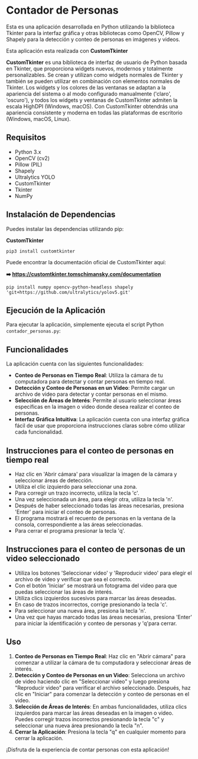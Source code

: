 # Contador de Personas

Esta es una aplicación desarrollada en Python utilizando la biblioteca Tkinter para la interfaz gráfica y otras bibliotecas como OpenCV, Pillow y Shapely para la detección y conteo de personas en imágenes y videos.

Esta aplicación esta realizada con **CustomTkinter**

**CustomTkinter** es una biblioteca de interfaz de usuario de Python basada en Tkinter, que proporciona widgets nuevos, modernos y totalmente personalizables. Se crean y utilizan como widgets normales de Tkinter y también se pueden utilizar en combinación con elementos normales de Tkinter. Los widgets y los colores de las ventanas se adaptan a la apariencia del sistema o al modo configurado manualmente ('claro', 'oscuro'), y todos los widgets y ventanas de CustomTkinter admiten la escala HighDPI (Windows, macOS). Con CustomTkinter obtendrás una apariencia consistente y moderna en todas las plataformas de escritorio (Windows, macOS, Linux).

## Requisitos

- Python 3.x
- OpenCV (cv2)
- Pillow (PIL)
- Shapely
- Ultralytics YOLO
- CustomTkinter
- Tkinter
- NumPy

## Instalación de Dependencias

Puedes instalar las dependencias utilizando pip:

**CustomTkinter**

```
pip3 install customtkinter
```

Puede encontrar la documentación oficial de CustomTkinter aquí:

**➡️ https://customtkinter.tomschimansky.com/documentation**

```
pip install numpy opencv-python-headless shapely 'git+https://github.com/ultralytics/yolov5.git'
```
## Ejecución de la Aplicación

Para ejecutar la aplicación, simplemente ejecuta el script Python `contador_personas.py`:

## Funcionalidades

La aplicación cuenta con las siguientes funcionalidades:

- **Conteo de Personas en Tiempo Real**: Utiliza la cámara de tu computadora para detectar y contar personas en tiempo real.
- **Detección y Conteo de Personas en un Video**: Permite cargar un archivo de video para detectar y contar personas en el mismo.
- **Selección de Áreas de Interés**: Permite al usuario seleccionar áreas específicas en la imagen o video donde desea realizar el conteo de personas.
- **Interfaz Gráfica Intuitiva**: La aplicación cuenta con una interfaz gráfica fácil de usar que proporciona instrucciones claras sobre cómo utilizar cada funcionalidad.

## Instrucciones para el conteo de personas en tiempo real

- Haz clic en 'Abrir cámara' para visualizar la imagen de la cámara y seleccionar áreas de detección.
- Utiliza el clic izquierdo para seleccionar una zona.
- Para corregir un trazo incorrecto, utiliza la tecla 'c'.
- Una vez seleccionada un área, para elegir otra, utiliza la tecla 'n'.
- Después de haber seleccionado todas las áreas necesarias, presiona 'Enter' para iniciar el conteo de personas.
- El programa mostrará el recuento de personas en la ventana de la consola, correspondiente a las áreas seleccionadas.
- Para cerrar el programa presionar la tecla 'q'.

## Instrucciones para el conteo de personas de un video seleccionado

- Utiliza los botones 'Seleccionar video' y 'Reproducir video' para elegir el archivo de video y verificar que sea el correcto.
- Con el botón 'Iniciar' se mostrará un fotograma del video para que puedas seleccionar las áreas de interés.
- Utiliza clics izquierdos sucesivos para marcar las áreas deseadas.
- En caso de trazos incorrectos, corrige presionando la tecla 'c'.
- Para seleccionar una nueva área, presiona la tecla 'n'.
- Una vez que hayas marcado todas las áreas necesarias, presiona 'Enter' para iniciar la identificación y conteo de personas y 'q'para cerrar.

## Uso

1. **Conteo de Personas en Tiempo Real**: Haz clic en "Abrir cámara" para comenzar a utilizar la cámara de tu computadora y seleccionar áreas de interés.
2. **Detección y Conteo de Personas en un Video**: Selecciona un archivo de video haciendo clic en "Seleccionar video" y luego presiona "Reproducir video" para verificar el archivo seleccionado. Después, haz clic en "Iniciar" para comenzar la detección y conteo de personas en el video.
3. **Selección de Áreas de Interés**: En ambas funcionalidades, utiliza clics izquierdos para marcar las áreas deseadas en la imagen o video. Puedes corregir trazos incorrectos presionando la tecla "c" y seleccionar una nueva área presionando la tecla "n".
4. **Cerrar la Aplicación**: Presiona la tecla "q" en cualquier momento para cerrar la aplicación.

¡Disfruta de la experiencia de contar personas con esta aplicación!


